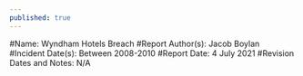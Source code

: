 ```yaml
---
published: true
---
```

#Name: Wyndham Hotels Breach
#Report Author(s): Jacob Boylan
#Incident Date(s): Between 2008-2010
#Report Date: 4 July 2021
#Revision Dates and Notes: N/A





